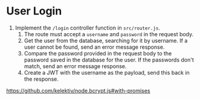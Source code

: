 # User Login

1. Implement the `/login` controller function in `src/router.js`.
    1. The route must accept a `username` and `password` in the request body.
    2. Get the user from the database, searching for it by username. If a user cannot be found, send an error message response.
    3. Compare the password provided in the request body to the password saved in the database for the user. If the passwords don't match, send an error message response.
    4. Create a JWT with the username as the payload, send this back in the response.

https://github.com/kelektiv/node.bcrypt.js#with-promises

